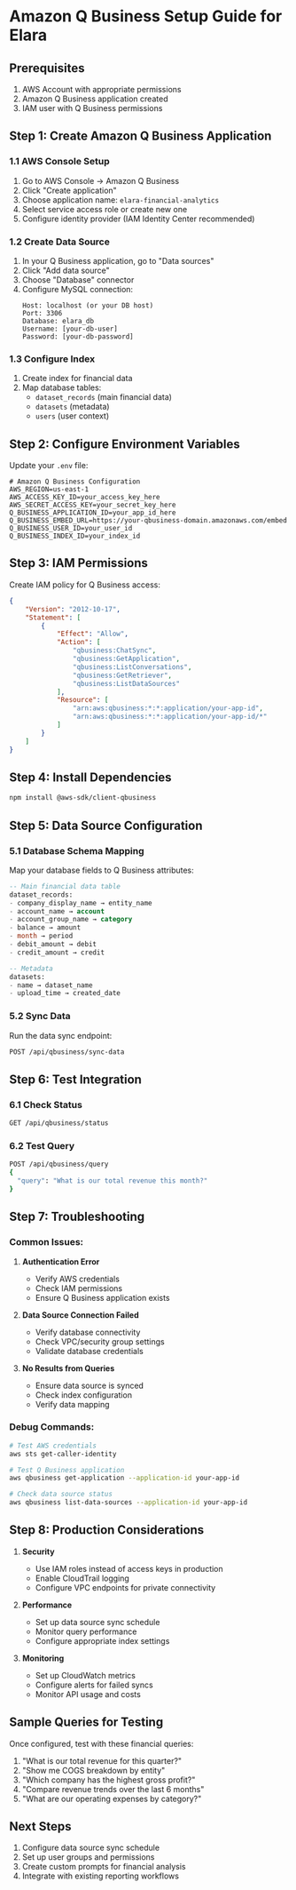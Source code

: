 # Amazon Q Business Setup Guide for Elara

## Prerequisites
1. AWS Account with appropriate permissions
2. Amazon Q Business application created
3. IAM user with Q Business permissions

## Step 1: Create Amazon Q Business Application

### 1.1 AWS Console Setup
1. Go to AWS Console → Amazon Q Business
2. Click "Create application"
3. Choose application name: `elara-financial-analytics`
4. Select service access role or create new one
5. Configure identity provider (IAM Identity Center recommended)

### 1.2 Create Data Source
1. In your Q Business application, go to "Data sources"
2. Click "Add data source"
3. Choose "Database" connector
4. Configure MySQL connection:
   ```
   Host: localhost (or your DB host)
   Port: 3306
   Database: elara_db
   Username: [your-db-user]
   Password: [your-db-password]
   ```

### 1.3 Configure Index
1. Create index for financial data
2. Map database tables:
   - `dataset_records` (main financial data)
   - `datasets` (metadata)
   - `users` (user context)

## Step 2: Configure Environment Variables

Update your `.env` file:

```env
# Amazon Q Business Configuration
AWS_REGION=us-east-1
AWS_ACCESS_KEY_ID=your_access_key_here
AWS_SECRET_ACCESS_KEY=your_secret_key_here
Q_BUSINESS_APPLICATION_ID=your_app_id_here
Q_BUSINESS_EMBED_URL=https://your-qbusiness-domain.amazonaws.com/embed
Q_BUSINESS_USER_ID=your_user_id
Q_BUSINESS_INDEX_ID=your_index_id
```

## Step 3: IAM Permissions

Create IAM policy for Q Business access:

```json
{
    "Version": "2012-10-17",
    "Statement": [
        {
            "Effect": "Allow",
            "Action": [
                "qbusiness:ChatSync",
                "qbusiness:GetApplication",
                "qbusiness:ListConversations",
                "qbusiness:GetRetriever",
                "qbusiness:ListDataSources"
            ],
            "Resource": [
                "arn:aws:qbusiness:*:*:application/your-app-id",
                "arn:aws:qbusiness:*:*:application/your-app-id/*"
            ]
        }
    ]
}
```

## Step 4: Install Dependencies

```bash
npm install @aws-sdk/client-qbusiness
```

## Step 5: Data Source Configuration

### 5.1 Database Schema Mapping
Map your database fields to Q Business attributes:

```sql
-- Main financial data table
dataset_records:
- company_display_name → entity_name
- account_name → account
- account_group_name → category  
- balance → amount
- month → period
- debit_amount → debit
- credit_amount → credit

-- Metadata
datasets:
- name → dataset_name
- upload_time → created_date
```

### 5.2 Sync Data
Run the data sync endpoint:
```bash
POST /api/qbusiness/sync-data
```

## Step 6: Test Integration

### 6.1 Check Status
```bash
GET /api/qbusiness/status
```

### 6.2 Test Query
```bash
POST /api/qbusiness/query
{
  "query": "What is our total revenue this month?"
}
```

## Step 7: Troubleshooting

### Common Issues:

1. **Authentication Error**
   - Verify AWS credentials
   - Check IAM permissions
   - Ensure Q Business application exists

2. **Data Source Connection Failed**
   - Verify database connectivity
   - Check VPC/security group settings
   - Validate database credentials

3. **No Results from Queries**
   - Ensure data source is synced
   - Check index configuration
   - Verify data mapping

### Debug Commands:
```bash
# Test AWS credentials
aws sts get-caller-identity

# Test Q Business application
aws qbusiness get-application --application-id your-app-id

# Check data source status
aws qbusiness list-data-sources --application-id your-app-id
```

## Step 8: Production Considerations

1. **Security**
   - Use IAM roles instead of access keys in production
   - Enable CloudTrail logging
   - Configure VPC endpoints for private connectivity

2. **Performance**
   - Set up data source sync schedule
   - Monitor query performance
   - Configure appropriate index settings

3. **Monitoring**
   - Set up CloudWatch metrics
   - Configure alerts for failed syncs
   - Monitor API usage and costs

## Sample Queries for Testing

Once configured, test with these financial queries:

1. "What is our total revenue for this quarter?"
2. "Show me COGS breakdown by entity"
3. "Which company has the highest gross profit?"
4. "Compare revenue trends over the last 6 months"
5. "What are our operating expenses by category?"

## Next Steps

1. Configure data source sync schedule
2. Set up user groups and permissions
3. Create custom prompts for financial analysis
4. Integrate with existing reporting workflows